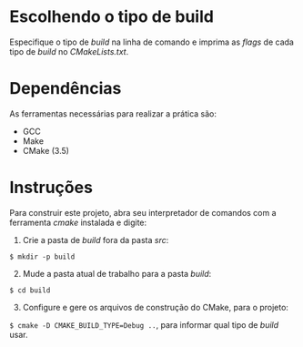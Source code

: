 # Escolhendo o tipo de build

Especifique o tipo de *build* na linha de comando e imprima as *flags* de cada tipo de *build* no *CMakeLists.txt*.

# Dependências

As ferramentas necessárias para realizar a prática são:

- GCC
- Make
- CMake (3.5)

# Instruções

Para construir este projeto, abra seu interpretador de comandos com a ferramenta *cmake* instalada e digite:

1. Crie a pasta de *build* fora da pasta *src*:

```$ mkdir -p build```

2. Mude a pasta atual de trabalho para a pasta *build*:

```$ cd build```

3. Configure e gere os arquivos de construção do CMake, para o projeto:

```$ cmake -D CMAKE_BUILD_TYPE=Debug ..```, para informar qual tipo de *build* usar.
